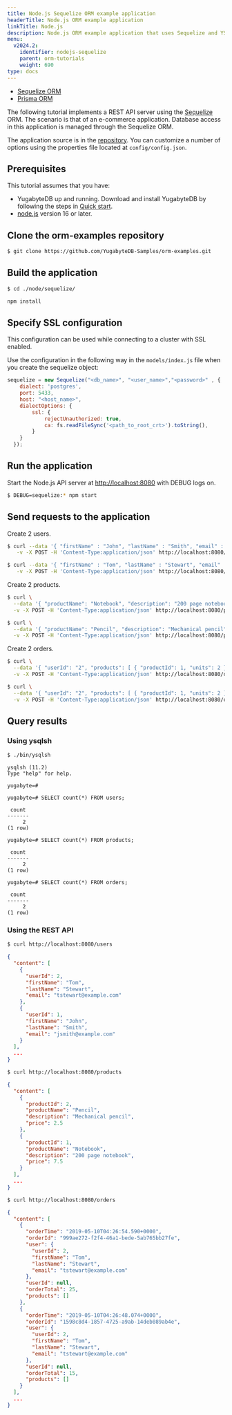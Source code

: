 ```yaml
---
title: Node.js Sequelize ORM example application
headerTitle: Node.js ORM example application
linkTitle: Node.js
description: Node.js ORM example application that uses Sequelize and YSQL.
menu:
  v2024.2:
    identifier: nodejs-sequelize
    parent: orm-tutorials
    weight: 690
type: docs
---
```


<ul class="nav nav-tabs-alt nav-tabs-yb">
  <li >
    <a href="../ysql-sequelize/" class="nav-link active">
      <i class="icon-postgres" aria-hidden="true"></i>
      Sequelize ORM
    </a>
  </li>
  <li>
    <a href="../ysql-prisma/" class="nav-link ">
      <i class="icon-postgres" aria-hidden="true"></i>
      Prisma ORM
    </a>
  </li>
</ul>

The following tutorial implements a REST API server using the [Sequelize](https://sequelize.org/) ORM. The scenario is that of an e-commerce application. Database access in this application is managed through the Sequelize ORM.

The application source is in the [repository](https://github.com/yugabyte/orm-examples/tree/master/node/sequelize). You can customize a number of options using the properties file located at `config/config.json`.

## Prerequisites

This tutorial assumes that you have:

- YugabyteDB up and running. Download and install YugabyteDB by following the steps in [Quick start](/preview/tutorials/quick-start/macos/).
- [node.js](https://nodejs.org/en/) version 16 or later.

## Clone the orm-examples repository

```sh
$ git clone https://github.com/YugabyteDB-Samples/orm-examples.git
```

## Build the application

```sh
$ cd ./node/sequelize/
```

```sh
npm install
```

## Specify SSL configuration

This configuration can be used while connecting to a cluster with SSL enabled.

Use the configuration in the following way in the `models/index.js` file when you create the sequelize object:

```js
sequelize = new Sequelize("<db_name>", "<user_name>","<password>" , {
    dialect: 'postgres',
    port: 5433,
    host: "<host_name>",
    dialectOptions: {
        ssl: {
            rejectUnauthorized: true,
            ca: fs.readFileSync('<path_to_root_crt>').toString(),
        }
    }
  });
```

## Run the application

Start the Node.js API server at <http://localhost:8080> with DEBUG logs on.

```sh
$ DEBUG=sequelize:* npm start
```

## Send requests to the application

Create 2 users.

```sh
$ curl --data '{ "firstName" : "John", "lastName" : "Smith", "email" : "jsmith@example.com" }' \
   -v -X POST -H 'Content-Type:application/json' http://localhost:8080/users
```

```sh
$ curl --data '{ "firstName" : "Tom", "lastName" : "Stewart", "email" : "tstewart@example.com" }' \
   -v -X POST -H 'Content-Type:application/json' http://localhost:8080/users
```

Create 2 products.

```sh
$ curl \
  --data '{ "productName": "Notebook", "description": "200 page notebook", "price": 7.50 }' \
  -v -X POST -H 'Content-Type:application/json' http://localhost:8080/products
```

```sh
$ curl \
  --data '{ "productName": "Pencil", "description": "Mechanical pencil", "price": 2.50 }' \
  -v -X POST -H 'Content-Type:application/json' http://localhost:8080/products
```

Create 2 orders.

```sh
$ curl \
  --data '{ "userId": "2", "products": [ { "productId": 1, "units": 2 } ] }' \
  -v -X POST -H 'Content-Type:application/json' http://localhost:8080/orders
```

```sh
$ curl \
  --data '{ "userId": "2", "products": [ { "productId": 1, "units": 2 }, { "productId": 2, "units": 4 } ] }' \
  -v -X POST -H 'Content-Type:application/json' http://localhost:8080/orders
```

## Query results

### Using ysqlsh

```sh
$ ./bin/ysqlsh
```

```output
ysqlsh (11.2)
Type "help" for help.

yugabyte=#
```

```plpgsql
yugabyte=# SELECT count(*) FROM users;
```

```output
 count
-------
     2
(1 row)
```

```plpgsql
yugabyte=# SELECT count(*) FROM products;
```

```output
 count
-------
     2
(1 row)
```

```plpgsql
yugabyte=# SELECT count(*) FROM orders;
```

```output
 count
-------
     2
(1 row)
```

### Using the REST API

```sh
$ curl http://localhost:8080/users
```

```output.json
{
  "content": [
    {
      "userId": 2,
      "firstName": "Tom",
      "lastName": "Stewart",
      "email": "tstewart@example.com"
    },
    {
      "userId": 1,
      "firstName": "John",
      "lastName": "Smith",
      "email": "jsmith@example.com"
    }
  ],
  ...
}
```

```sh
$ curl http://localhost:8080/products
```

```output.json
{
  "content": [
    {
      "productId": 2,
      "productName": "Pencil",
      "description": "Mechanical pencil",
      "price": 2.5
    },
    {
      "productId": 1,
      "productName": "Notebook",
      "description": "200 page notebook",
      "price": 7.5
    }
  ],
  ...
}
```

```sh
$ curl http://localhost:8080/orders
```

```output.json
{
  "content": [
    {
      "orderTime": "2019-05-10T04:26:54.590+0000",
      "orderId": "999ae272-f2f4-46a1-bede-5ab765bb27fe",
      "user": {
        "userId": 2,
        "firstName": "Tom",
        "lastName": "Stewart",
        "email": "tstewart@example.com"
      },
      "userId": null,
      "orderTotal": 25,
      "products": []
    },
    {
      "orderTime": "2019-05-10T04:26:48.074+0000",
      "orderId": "1598c8d4-1857-4725-a9ab-14deb089ab4e",
      "user": {
        "userId": 2,
        "firstName": "Tom",
        "lastName": "Stewart",
        "email": "tstewart@example.com"
      },
      "userId": null,
      "orderTotal": 15,
      "products": []
    }
  ],
  ...
}
```

